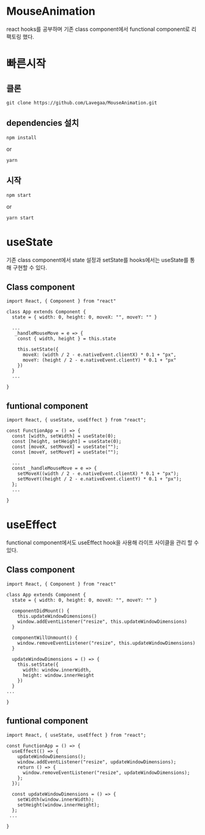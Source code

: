 # MouseAnimation
react hooks를 공부하며 기존 class component에서 functional component로 리팩토링 했다.
# 빠른시작

## 클론

```
git clone https://github.com/Lavegaa/MouseAnimation.git
```

## dependencies 설치

```
npm install
```

or

```
yarn
```

## 시작

```
npm start
```

or

```
yarn start
```

# useState
기존 class component에서 state 설정과 setState를 hooks에서는 useState를 통해 구현할 수 있다.
## Class component
```
import React, { Component } from "react"

class App extends Component {
  state = { width: 0, height: 0, moveX: "", moveY: "" }
  
  ...
   _handleMouseMove = e => {
    const { width, height } = this.state

    this.setState({
      moveX: (width / 2 - e.nativeEvent.clientX) * 0.1 + "px",
      moveY: (height / 2 - e.nativeEvent.clientY) * 0.1 + "px"
    })
  }
  ...
  
}
```
## funtional component
```
import React, { useState, useEffect } from "react";

const FunctionApp = () => {
  const [width, setWidth] = useState(0);
  const [height, setHeight] = useState(0);
  const [moveX, setMoveX] = useState("");
  const [moveY, setMoveY] = useState("");
  
  ...
  const _handleMouseMove = e => {
    setMoveX((width / 2 - e.nativeEvent.clientX) * 0.1 + "px");
    setMoveY((height / 2 - e.nativeEvent.clientY) * 0.1 + "px");
  };
  ...
  
}
```
# useEffect
functional component에서도 useEffect hook을 사용해 라이프 사이클을 관리 할 수 있다.

## Class component
```
import React, { Component } from "react"

class App extends Component {
  state = { width: 0, height: 0, moveX: "", moveY: "" }

  componentDidMount() {
    this.updateWindowDimensions()
    window.addEventListener("resize", this.updateWindowDimensions)
  }

  componentWillUnmount() {
    window.removeEventListener("resize", this.updateWindowDimensions)
  }

  updateWindowDimensions = () => {
    this.setState({
      width: window.innerWidth,
      height: window.innerHeight
    })
  }
...  

}
```

## funtional component
```
import React, { useState, useEffect } from "react";

const FunctionApp = () => {
  useEffect(() => {
    updateWindowDimensions();
    window.addEventListener("resize", updateWindowDimensions);
    return () => {
      window.removeEventListener("resize", updateWindowDimensions);
    };
  });

  const updateWindowDimensions = () => {
    setWidth(window.innerWidth);
    setHeight(window.innerHeight);
  };
 ...

}
```
